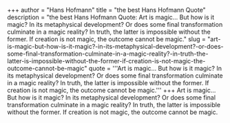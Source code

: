 +++
author = "Hans Hofmann"
title = "the best Hans Hofmann Quote"
description = "the best Hans Hofmann Quote: Art is magic... But how is it magic? In its metaphysical development? Or does some final transformation culminate in a magic reality? In truth, the latter is impossible without the former. If creation is not magic, the outcome cannot be magic."
slug = "art-is-magic-but-how-is-it-magic?-in-its-metaphysical-development?-or-does-some-final-transformation-culminate-in-a-magic-reality?-in-truth-the-latter-is-impossible-without-the-former-if-creation-is-not-magic-the-outcome-cannot-be-magic"
quote = '''Art is magic... But how is it magic? In its metaphysical development? Or does some final transformation culminate in a magic reality? In truth, the latter is impossible without the former. If creation is not magic, the outcome cannot be magic.'''
+++
Art is magic... But how is it magic? In its metaphysical development? Or does some final transformation culminate in a magic reality? In truth, the latter is impossible without the former. If creation is not magic, the outcome cannot be magic.
